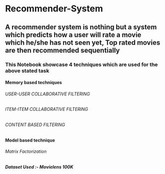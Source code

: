 # Recommender-System
## A recommender system is nothing but a system which predicts how a user will rate a movie which he/she has not seen yet, Top rated movies are then recommended sequentially
### This Notebook showcase 4 techniques which are used for the above stated task
#### Memory based techniques

###### USER-USER COLLABORATIVE FILTERING
###### ITEM-ITEM COLLABORATIVE FILTERING
###### CONTENT BASED FILTERING

#### Model based technique
###### Matrix Factorization

##### Dataset Used :- **Movielens 100K**
